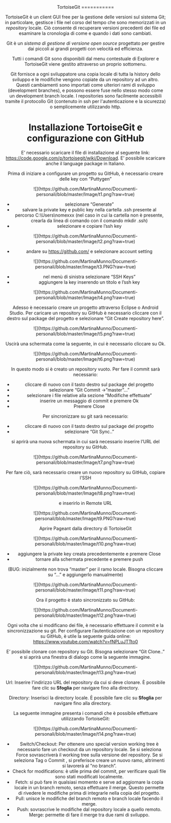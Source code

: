 <center>TortoiseGit
===========

TortoiseGit è un client GUI free per la gestione delle versioni sul sistema Git; in particolare, gestisce i file nel corso del tempo che sono memorizzati in un *repository* locale. Ciò consente di recuperare versioni precedenti dei file ed esaminare la cronologia di come e quando i dati sono cambiati.
 
Git è un *sistema di gestione di versione open source* progettato per gestire dai piccoli ai grandi progetti con velocità ed efficienza. 

Tutti i comandi Git sono disponibili dal menu contestuale di Explorer e TortoiseGit viene gestito attraverso un proprio sottomenu.

Git fornisce a ogni sviluppatore una copia locale di tutta la history dello sviluppo e le modifiche vengono copiate da un repository ad un altro. Questi cambiamenti sono importati come ulteriori rami di sviluppo (development branches), e possono essere fuse nello stesso modo come un development branch locale. I repositories sono facilmente accessibili tramite il protocollo Git (contenuto in ssh per l'autenticazione e la sicurezza) o semplicemente utilizzando http.

Installazione TortoiseGit e configurazione con GitHub
================================================

E’ necessario scaricare il file di installazione al seguente link: <https://code.google.com/p/tortoisegit/wiki/Download>. E’ possibile scaricare anche il language package in Italiano.

Prima di iniziare a configurare un progetto su GitHub, è necessario creare delle key con “Puttygen”

<p align=center>![](https://github.com/MartinaMunno/Documenti-personali/blob/master/Image/t1.png?raw=true)

 
*	selezionare “Generate”
*	salvare la private key e public key nella cartella .ssh presente al percorso C:\Users\nomexxx (nel caso in cui la cartella non è presente, crearla da linea di comando con il comando mkdir .ssh)
*	selezionare e copiare l’ssh key
 
<p align=center>![](https://github.com/MartinaMunno/Documenti-personali/blob/master/Image/t2.png?raw=true)


*	andare su <https://github.com/> e selezionare account setting

<p align=center>![](https://github.com/MartinaMunno/Documenti-personali/blob/master/Image/t3.PNG?raw=true)
 
*	nel menù di sinistra selezionare “SSH Keys”
*	aggiungere la key inserendo un titolo e l’ssh key
 
<p align=center>![](https://github.com/MartinaMunno/Documenti-personali/blob/master/Image/t4.png?raw=true)



Adesso è necessario creare un progetto attraverso Eclipse o Android Studio. Per caricare un repository su GitHub è necessario cliccare con il destro sul package del progetto e selezionare “Git Create repository here”.

<p align=center>![](https://github.com/MartinaMunno/Documenti-personali/blob/master/Image/t5.png?raw=true)

 
Uscirà una schermata come la seguente, in cui è necessario cliccare su Ok.

<p align=center>![](https://github.com/MartinaMunno/Documenti-personali/blob/master/Image/t6.png?raw=true)

 
In questo modo si è creato un repository vuoto. 
Per fare il commit sarà necessario: 

*	cliccare di nuovo con il tasto destro sul package del progetto
*	selezionare “Git Commit ->”master”…”
*	selezionare i file relative alla sezione “Modifiche effettuate” 
*	inserire un messaggio di commit e premere Ok
*	Premere Close

Per sincronizzare su git sarà necessario:

*	cliccare di nuovo con il tasto destro sul package del progetto
*	selezionare “Git Sync..”

si aprirà una nuova schermata in cui sarà necessario inserire l’URL del repository su GitHub.
 
<p align=center>![](https://github.com/MartinaMunno/Documenti-personali/blob/master/Image/t7.png?raw=true)


Per fare ciò, sarà necessario creare un nuovo repository su GitHub, copiare l’SSH
 
<p align=center>![](https://github.com/MartinaMunno/Documenti-personali/blob/master/Image/t8.png?raw=true)

e inserirlo in Remote URL
<p align=center>![](https://github.com/MartinaMunno/Documenti-personali/blob/master/Image/t9.PNG?raw=true)

 

Aprire Pageant dalla directory di TortoiseGit
 

<p align=center>![](https://github.com/MartinaMunno/Documenti-personali/blob/master/Image/t10.png?raw=true)

*	aggiungere la private key creata precedentemente e premere Close
*	tornare alla schermata precedente e premere push

(BUG: inizialmente non trova “master” per il ramo locale. Bisogna cliccare su “…” e aggiungerlo manualmente)


<p align=center>![](https://github.com/MartinaMunno/Documenti-personali/blob/master/Image/t11.png?raw=true)

 
Ora il progetto è stato sincronizzato su GitHub:
 


<p align=center>![](https://github.com/MartinaMunno/Documenti-personali/blob/master/Image/t12.png?raw=true)

Ogni volta che si modificano dei file, è necessario effettuare il commit e la sincronizzazione su git.
Per configurare l’autenticazione con un repository su GitHub, è utile la seguente guida online: <https://www.youtube.com/watch?v=fNPLuJTTto0>

E’ possibile clonare con repository su Git. Bisogna selezionare “Git Clone..” e si aprirà una finestra di dialogo come la seguente immagine. 
 

<p align=center>![](https://github.com/MartinaMunno/Documenti-personali/blob/master/Image/t13.png?raw=true)


Url: Inserire l'indirizzo URL del repository da cui si deve clonare. È possibile fare clic su **Sfoglia** per navigare fino alla directory.

Directory: Inserisci la directory locale. È possibile fare clic su **Sfoglia** per navigare fino alla directory.
 


La seguente immagine presenta i comandi che è possibile effettuare utilizzando TortoiseGit:


<p align=center>![](https://github.com/MartinaMunno/Documenti-personali/blob/master/Image/t14.png?raw=true)

 
*	Switch/Checkout: Per ottenere uno special version working tree è necessario fare un checkout da un repository locale. Se si seleziona Force sovrascriverà il working tree sulla versione del repository.  Se si seleziona Tag o Commit , si preferisce creare un nuovo ramo, altrimenti si lavorerà al "no branch”.
*	Check for modifications: è utile prima del commit, per verificare quali file sono stati modificati localmente.
*	Fetch: si può fare in qualsiasi momento e serve ad aggiornare la copia locale in un branch remoto, senza effettuare il merge. Questo permette di rivedere le modifiche  prima di integrarle nella copia del progetto.
*	Pull: unisce le modifiche del branch remoto e branch locale facendo il merge.
*	Push: sovrascrive le modifiche dal repository locale a quello remoto. 
*	Merge: permette di fare il merge tra due rami di sviluppo.